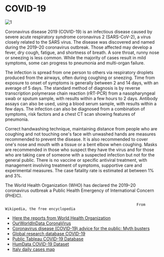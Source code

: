 # COVID-19

![1](https://github.com/edoardottt/COVID-19/blob/master/Images/1.png)

Coronavirus disease 2019 (COVID-19) is an infectious disease caused by severe acute respiratory syndrome coronavirus 2 (SARS-CoV-2), a virus closely related to the SARS virus. The disease was discovered and named during the 2019–20 coronavirus outbreak. Those affected may develop a fever, dry cough, fatigue, and shortness of breath. A sore throat, runny nose or sneezing is less common. While the majority of cases result in mild symptoms, some can progress to pneumonia and multi-organ failure.

The infection is spread from one person to others via respiratory droplets produced from the airways, often during coughing or sneezing. Time from exposure to onset of symptoms is generally between 2 and 14 days, with an average of 5 days. The standard method of diagnosis is by reverse transcription polymerase chain reaction (rRT-PCR) from a nasopharyngeal swab or sputum sample, with results within a few hours to 2 days. Antibody assays can also be used, using a blood serum sample, with results within a few days. The infection can also be diagnosed from a combination of symptoms, risk factors and a chest CT scan showing features of pneumonia.

Correct handwashing technique, maintaining distance from people who are coughing and not touching one's face with unwashed hands are measures recommended to prevent the disease. It is also recommended to cover one's nose and mouth with a tissue or a bent elbow when coughing. Masks are recommended in those who suspect they have the virus and for those who are taking care of someone with a suspected infection but not for the general public. There is no vaccine or specific antiviral treatment, with management involving treatment of symptoms, supportive care and experimental measures. The case fatality rate is estimated at between 1% and 3%.

The World Health Organization (WHO) has declared the 2019–20 coronavirus outbreak a Public Health Emergency of International Concern (PHEIC).

                                                                From Wikipedia, the free encyclopedia


- [Here the reports from World Health Organization](https://www.who.int/emergencies/diseases/novel-coronavirus-2019/situation-reports)
- [OurWorldInData CoronaVirus](https://ourworldindata.org/coronavirus)
- [Coronavirus disease (COVID-19) advice for the public: Myth busters](https://www.who.int/emergencies/diseases/novel-coronavirus-2019/advice-for-public/myth-busters)
- [Global research database COVID-19](https://www.who.int/emergencies/diseases/novel-coronavirus-2019/global-research-on-novel-coronavirus-2019-ncov)
- [Public Tableau COVID-19 Database](https://public.tableau.com/profile/anya.#!/vizhome/COVID-19Cases_15835248531800/COVID-19Cases)
- [HumData COVID-19 Dataset](https://data.humdata.org/dataset/novel-coronavirus-2019-ncov-cases)
- [Italy daily cases map](https://observablehq.com/@jashkenas/italy-coronavirus-daily-cases-map-covid-19)
